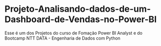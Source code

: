 # Projeto-Analisando-dados-de-um-Dashboard-de-Vendas-no-Power-BI

Esse é um dos Projetos do curso de Fomação Power BI Analyst e do Bootcamp NTT DATA - Engenharia de Dados com Python
